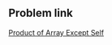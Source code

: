 ## Problem link

[Product of Array Except Self](https://leetcode.com/problems/product-of-array-except-self/)